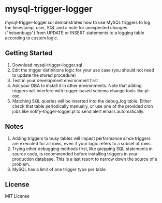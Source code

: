 # mysql-trigger-logger
mysql-trigger-logger.sql demonstrates how to use MySQL triggers to log the timestamp, user, SQL and a note for unexpected changes ("heisenbugs") from UPDATE or INSERT statements to a logging table according to custom logic.

## Getting Started

1. Download mysql-trigger-logger.sql
2. Edit the trigger definitions logic for your use case (you should not need to update the stored procedure)
3. Test in your development environment first
4. Ask your DBA to install it in other environments. Note that adding triggers will interfere with trigger-based schema change tools like pt-osc.
5. Matching SQL queries will be inserted into the debug_log table. Either check that table periodically manually, or use one of the provided cron jobs like notify-trigger-logger.pl to send alert emails automatically.

## Notes

1. Adding triggers to busy tables will impact performance since triggers are executed for all rows, even if your logic refers to a subset of rows.
2. Trying other debugging methods first, like grepping SQL statements in source code, is recommended before installing triggers in your production database. This is a last resort to narrow down the source of a problem.
3. MySQL has a limit of one trigger type per table.

## License

MIT License
